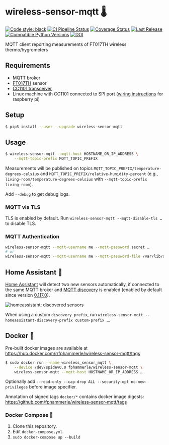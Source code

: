 # wireless-sensor-mqtt 🌡

[![Code style: black](https://img.shields.io/badge/code%20style-black-000000.svg)](https://github.com/psf/black)
[![CI Pipeline Status](https://github.com/fphammerle/wireless-sensor-mqtt/workflows/tests/badge.svg)](https://github.com/fphammerle/wireless-sensor-mqtt/actions)
[![Coverage Status](https://coveralls.io/repos/github/fphammerle/wireless-sensor-mqtt/badge.svg?branch=master)](https://coveralls.io/github/fphammerle/wireless-sensor-mqtt?branch=master)
[![Last Release](https://img.shields.io/pypi/v/wireless-sensor-mqtt.svg)](https://pypi.org/project/wireless-sensor-mqtt/#history)
[![Compatible Python Versions](https://img.shields.io/pypi/pyversions/wireless-sensor-mqtt.svg)](https://pypi.org/project/wireless-sensor-mqtt/)
[![DOI](https://zenodo.org/badge/319636053.svg)](https://zenodo.org/badge/latestdoi/319636053)

MQTT client reporting measurements of FT017TH wireless thermo/hygrometers

## Requirements

* MQTT broker
* [FT017TH](https://github.com/fphammerle/FT017TH-wireless-thermometer-hygrometer-signal#product-details) sensor
* [CC1101 transceiver](https://www.ti.com/product/CC1101)
* Linux machine with CC1101 connected to SPI port
  ([wiring instructions](https://github.com/fphammerle/python-cc1101#wiring-raspberry-pi)
  for raspberry pi)

## Setup

```sh
$ pip3 install --user --upgrade wireless-sensor-mqtt
```

## Usage

```sh
$ wireless-sensor-mqtt --mqtt-host HOSTNAME_OR_IP_ADDRESS \
    --mqtt-topic-prefix MQTT_TOPIC_PREFIX
```

Measurements will be published on topics
`MQTT_TOPIC_PREFIX/temperature-degrees-celsius`
and `MQTT_TOPIC_PREFIX/relative-humidity-percent`
(e.g., `living-room/temperature-degrees-celsius`
with `--mqtt-topic-prefix living-room`).

Add `--debug` to get debug logs.

### MQTT via TLS

TLS is enabled by default.
Run `wireless-sensor-mqtt --mqtt-disable-tls …` to disable TLS.

### MQTT Authentication

```sh
wireless-sensor-mqtt --mqtt-username me --mqtt-password secret …
# or
wireless-sensor-mqtt --mqtt-username me --mqtt-password-file /var/lib/secrets/mqtt/password …
```

## Home Assistant 🏡

[Home Assistant](https://www.home-assistant.io/) will detect two new sensors automatically,
if connected to the same MQTT broker
and [MQTT discovery](https://www.home-assistant.io/docs/mqtt/discovery/) is enabled
(enabled by default since version [0.117.0](https://github.com/home-assistant/core/commit/306ee305747a4f7ba758352503f99f221f0ad85a)).

![homeassistant: discovered sensors](docs/homeassistant/developer-tools-states-v0.117.5-20201208.png)

When using a custom `discovery_prefix`, run `wireless-sensor-mqtt --homeassistant-discovery-prefix custom-prefix …`.

## Docker 🐳

Pre-built docker images are available at https://hub.docker.com/r/fphammerle/wireless-sensor-mqtt/tags

```sh
$ sudo docker run --name wireless_sensor_mqtt \
    --device /dev/spidev0.0 fphammerle/wireless-sensor-mqtt \
    wireless-sensor-mqtt --mqtt-host HOSTNAME_OR_IP_ADDRESS …
```

Optionally add `--read-only --cap-drop ALL --security-opt no-new-privileges` before image specifier.

Annotation of signed tags `docker/*` contains docker image digests: https://github.com/fphammerle/wireless-sensor-mqtt/tags

### Docker Compose 🐙

1. Clone this repository.
2. Edit `docker-compose.yml`.
3. `sudo docker-compose up --build`
